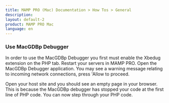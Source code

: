 ```yaml
---
title: MAMP PRO (Mac) Documentation > How Tos > General
description: 
layout: default-2
product: MAMP PRO Mac
language: en
---
```


### Use MacGDBp Debugger

In order to use the MacGDBp Debugger you first must enable the Xbedug extension on the PHP tab. Restart your servers in MAMP PRO. Open the MacGDBp Debugger application. You may see a warning message relating to incoming network connections, press 'Allow to proceed.



Open your host site and you should see an empty page in your browser. This is because the MacGDBp debugger has stopped your code at the first line of PHP code. You can now step through your PHP code.



